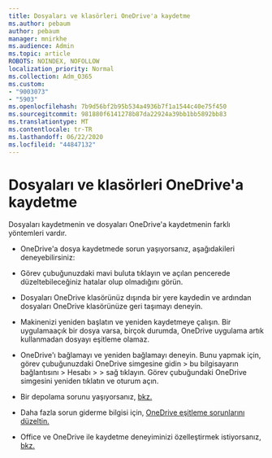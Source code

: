 ```yaml
---
title: Dosyaları ve klasörleri OneDrive'a kaydetme
ms.author: pebaum
author: pebaum
manager: mnirkhe
ms.audience: Admin
ms.topic: article
ROBOTS: NOINDEX, NOFOLLOW
localization_priority: Normal
ms.collection: Adm_O365
ms.custom:
- "9003073"
- "5903"
ms.openlocfilehash: 7b9d56bf2b95b534a4936b7f1a1544c40e75f450
ms.sourcegitcommit: 981880f6141278b87da22924a39bb1bb5892bb83
ms.translationtype: MT
ms.contentlocale: tr-TR
ms.lasthandoff: 06/22/2020
ms.locfileid: "44847132"
---
```

# <a name="saving-files-and-folders-to-onedrive"></a>Dosyaları ve klasörleri OneDrive'a kaydetme

Dosyaları kaydetmenin ve dosyaları OneDrive'a kaydetmenin farklı yöntemleri vardır.

- OneDrive'a dosya kaydetmede sorun yaşıyorsanız, aşağıdakileri deneyebilirsiniz:

- Görev çubuğunuzdaki mavi buluta tıklayın ve açılan pencerede düzeltebileceğiniz hatalar olup olmadığını görün.
- Dosyaları OneDrive klasörünüz dışında bir yere kaydedin ve ardından dosyaları OneDrive klasörünüze geri taşımayı deneyin.
- Makinenizi yeniden başlatın ve yeniden kaydetmeye çalışın. Bir uygulamaaçık bir dosya varsa, birçok durumda, OneDrive uygulama artık kullanmadan dosyayı eşitleme olamaz.
- OneDrive'ı bağlamayı ve yeniden bağlamayı deneyin. Bunu yapmak için, görev çubuğunuzdaki OneDrive simgesine gidin > bu bilgisayarın bağlantısını > Hesabı > > sağ tıklayın. Görev çubuğundaki OneDrive simgesini yeniden tıklatın ve oturum açın.
- Bir depolama sorunu yaşıyorsanız, [bkz.](https://support.microsoft.com/office/31519161-059c-4764-b6f8-f5cd29f7fe68)
- Daha fazla sorun giderme bilgisi için, [OneDrive eşitleme sorunlarını düzeltin.](https://docs.microsoft.com/alchemyinsights/fix-onedrive-sync-issues)  
- Office ve OneDrive ile kaydetme deneyiminizi özelleştirmek istiyorsanız, [bkz.](https://support.microsoft.com/office/786200a7-f5f2-4d26-a3ae-b78c60dd5d3b)
